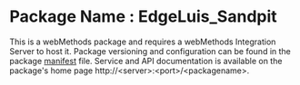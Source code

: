 # Package Name : EdgeLuis_Sandpit
This is a webMethods package and requires a webMethods Integration Server to host it. Package versioning and configuration can be found in the package [manifest](./EdgeLuis_Sandpit/manifest.v3) file. Service and API documentation is available on the package's home page http://&lt;server&gt;:&lt;port&gt;/&lt;packagename>.